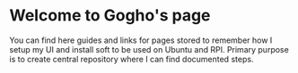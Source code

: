 # Welcome to Gogho's page

You can find here guides and links for pages stored to remember how I setup my UI and install soft to be used on Ubuntu and RPI.
Primary purpose is to create central repository where I can find documented steps.


